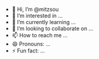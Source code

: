 - 👋 Hi, I’m @mitzsou
- 👀 I’m interested in ...
- 🌱 I’m currently learning ...
- 💞️ I’m looking to collaborate on ...
- 📫 How to reach me ...
- 😄 Pronouns: ...
- ⚡ Fun fact: ...

<!---
mitzsou/mitzsou is a ✨ special ✨ repository because its `README.md` (this file) appears on your GitHub profile.
You can click the Preview link to take a look at your changes.
--->
